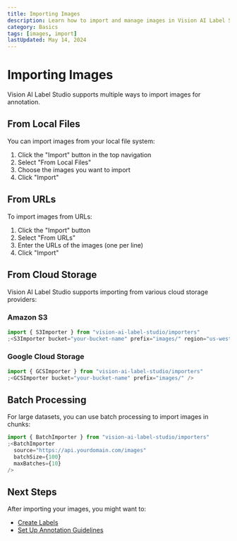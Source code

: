 ```yaml
---
title: Importing Images
description: Learn how to import and manage images in Vision AI Label Studio
category: Basics
tags: [images, import]
lastUpdated: May 14, 2024
---
```


# Importing Images

Vision AI Label Studio supports multiple ways to import images for annotation.

## From Local Files

You can import images from your local file system:

1. Click the "Import" button in the top navigation
2. Select "From Local Files"
3. Choose the images you want to import
4. Click "Import"

## From URLs

To import images from URLs:

1. Click the "Import" button
2. Select "From URLs"
3. Enter the URLs of the images (one per line)
4. Click "Import"

## From Cloud Storage

Vision AI Label Studio supports importing from various cloud storage providers:

### Amazon S3

```jsx
import { S3Importer } from "vision-ai-label-studio/importers"
;<S3Importer bucket="your-bucket-name" prefix="images/" region="us-west-2" />
```

### Google Cloud Storage

```jsx
import { GCSImporter } from "vision-ai-label-studio/importers"
;<GCSImporter bucket="your-bucket-name" prefix="images/" />
```

## Batch Processing

For large datasets, you can use batch processing to import images in chunks:

```jsx
import { BatchImporter } from "vision-ai-label-studio/importers"
;<BatchImporter
  source="https://api.yourdomain.com/images"
  batchSize={100}
  maxBatches={10}
/>
```

## Next Steps

After importing your images, you might want to:

- [Create Labels](/documentation/creating-labels)
- [Set Up Annotation Guidelines](/documentation/annotation-guidelines)

